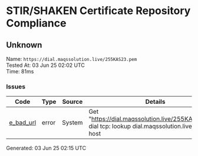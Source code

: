 # STIR/SHAKEN Certificate Repository Compliance

## Unknown

Name: `https://dial.maqssolution.live/255KAS23.pem`\
Tested At: 03 Jun 25 02:02 UTC\
Time: 81ms

### Issues

| Code | Type | Source | Details |
|------|------|--------|---------|
| [e_bad_url](../../ISSUES/e_bad_url/README.md) | error | System | Get "https://dial.maqssolution.live/255KAS23.pem": dial tcp: lookup dial.maqssolution.live: no such host |

Generated: 03 Jun 25 02:15 UTC